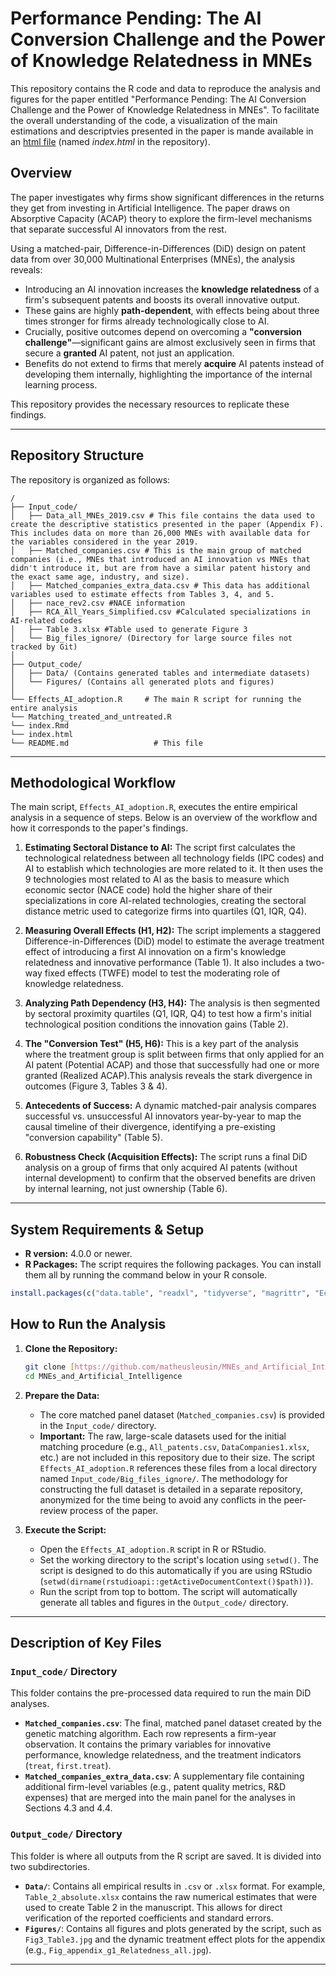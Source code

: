 # Performance Pending: The AI Conversion Challenge and the Power of Knowledge Relatedness in MNEs

This repository contains the R code and data to reproduce the analysis and figures for the paper entitled "Performance Pending: The AI Conversion Challenge and the Power of Knowledge Relatedness in MNEs". 
To facilitate the overall understanding of the code, a visualization of the main estimations and descriptvies presented in the paper is mande available in an [html file](https://relatedness-in-mnes.netlify.app/) (named *index.html* in the repository).
## Overview

The paper investigates why firms show significant differences in the returns they get from investing in Artificial Intelligence. The paper draws on Absorptive Capacity (ACAP) theory to explore the firm-level mechanisms that separate successful AI innovators from the rest.

Using a matched-pair, Difference-in-Differences (DiD) design on patent data from over 30,000 Multinational Enterprises (MNEs), the analysis reveals:
* Introducing an AI innovation increases the **knowledge relatedness** of a firm's subsequent patents and boosts its overall innovative output.
* These gains are highly **path-dependent**, with effects being about three times stronger for firms already technologically close to AI.
* Crucially, positive outcomes depend on overcoming a **"conversion challenge"**—significant gains are almost exclusively seen in firms that secure a **granted** AI patent, not just an application.
* Benefits do not extend to firms that merely **acquire** AI patents instead of developing them internally, highlighting the importance of the internal learning process.

This repository provides the necessary resources to replicate these findings.

---

## Repository Structure

The repository is organized as follows:

```
/
├── Input_code/
│   ├── Data_all_MNEs_2019.csv # This file contains the data used to create the descriptive statistics presented in the paper (Appendix F). This includes data on more than 26,000 MNEs with available data for the variables considered in the year 2019.
│   ├── Matched_companies.csv # This is the main group of matched companies (i.e., MNEs that introduced an AI innovation vs MNEs that didn't introduce it, but are from have a similar patent history and the exact same age, industry, and size).
│   ├── Matched_companies_extra_data.csv # This data has additional variables used to estimate effects from Tables 3, 4, and 5.
│   ├── nace_rev2.csv #NACE information
│   ├── RCA_All_Years_Simplified.csv #Calculated specializations in AI-related codes
│   ├── Table 3.xlsx #Table used to generate Figure 3
│   └── Big_files_ignore/ (Directory for large source files not tracked by Git)
│
├── Output_code/
│   ├── Data/ (Contains generated tables and intermediate datasets)
│   └── Figures/ (Contains all generated plots and figures)
│
└── Effects_AI_adoption.R     # The main R script for running the entire analysis
└── Matching_treated_and_untreated.R
└── index.Rmd
└── index.html
└── README.md                   # This file
```
---

## Methodological Workflow

The main script, `Effects_AI_adoption.R`, executes the entire empirical analysis in a sequence of steps. Below is an overview of the workflow and how it corresponds to the paper's findings.

1.  **Estimating Sectoral Distance to AI:** The script first calculates the technological relatedness between all technology fields (IPC codes) and AI to establish which technologies are more related to it. It then uses the 9 technologies most related to AI as the basis to measure which economic sector (NACE code) hold the higher share of their specializations in core AI-related technologies, creating the sectoral distance metric used to categorize firms into quartiles (Q1, IQR, Q4).

2.  **Measuring Overall Effects (H1, H2):** The script implements a staggered Difference-in-Differences (DiD) model to estimate the average treatment effect of introducing a first AI innovation on a firm's knowledge relatedness and innovative performance (Table 1). It also includes a two-way fixed effects (TWFE) model to test the moderating role of knowledge relatedness.

3.  **Analyzing Path Dependency (H3, H4):** The analysis is then segmented by sectoral proximity quartiles (Q1, IQR, Q4) to test how a firm's initial technological position conditions the innovation gains (Table 2).

4.  **The "Conversion Test" (H5, H6):** This is a key part of the analysis where the treatment group is split between firms that only applied for an AI patent (Potential ACAP) and those that successfully had one or more granted (Realized ACAP).This analysis reveals the stark divergence in outcomes (Figure 3, Tables 3 & 4).

5.  **Antecedents of Success:** A dynamic matched-pair analysis compares successful vs. unsuccessful AI innovators year-by-year to map the causal timeline of their divergence, identifying a pre-existing "conversion capability" (Table 5).

6.  **Robustness Check (Acquisition Effects):** The script runs a final DiD analysis on a group of firms that only acquired AI patents (without internal development) to confirm that the observed benefits are driven by internal learning, not just ownership (Table 6).

---

## System Requirements & Setup

* **R version:** 4.0.0 or newer.
* **R Packages:** The script requires the following packages. You can install them all by running the command below in your R console.

```R
install.packages(c("data.table", "readxl", "tidyverse", "magrittr", "EconGeo", "psych", "Metrics", "did", "openxlsx", "zoo", "vtable", "ggcorrplot", "janitor"))
```

## How to Run the Analysis

1.  **Clone the Repository:**
    ```bash
    git clone [https://github.com/matheusleusin/MNEs_and_Artificial_Intelligence.git](https://github.com/matheusleusin/MNEs_and_Artificial_Intelligence.git)
    cd MNEs_and_Artificial_Intelligence
    ```

2.  **Prepare the Data:**
    * The core matched panel dataset (`Matched_companies.csv`) is provided in the `Input_code/` directory.
    * **Important:** The raw, large-scale datasets used for the initial matching procedure (e.g., `All_patents.csv`, `DataCompanies1.xlsx`, etc.) are not included in this repository due to their size. The script `Effects_AI_adoption.R` references these files from a local directory named `Input_code/Big_files_ignore/`. The methodology for constructing the full dataset is detailed in a separate repository, anonymized for the time being to avoid any conflicts in the peer-review process of the paper.

3.  **Execute the Script:**
    * Open the `Effects_AI_adoption.R` script in R or RStudio.
    * Set the working directory to the script's location using `setwd()`. The script is designed to do this automatically if you are using RStudio (`setwd(dirname(rstudioapi::getActiveDocumentContext()$path))`).
    * Run the script from top to bottom. The script will automatically generate all tables and figures in the `Output_code/` directory.

---

## Description of Key Files

### `Input_code/` Directory
This folder contains the pre-processed data required to run the main DiD analyses.

* **`Matched_companies.csv`**: The final, matched panel dataset created by the genetic matching algorithm. Each row represents a firm-year observation. It contains the primary variables for innovative performance, knowledge relatedness, and the treatment indicators (`treat`, `first.treat`).
* **`Matched_companies_extra_data.csv`**: A supplementary file containing additional firm-level variables (e.g., patent quality metrics, R&D expenses) that are merged into the main panel for the analyses in Sections 4.3 and 4.4.

### `Output_code/` Directory
This folder is where all outputs from the R script are saved. It is divided into two subdirectories.

* **`Data/`**: Contains all empirical results in `.csv` or `.xlsx` format. For example, `Table_2_absolute.xlsx` contains the raw numerical estimates that were used to create Table 2 in the manuscript. This allows for direct verification of the reported coefficients and standard errors.
* **`Figures/`**: Contains all figures and plots generated by the script, such as `Fig3_Table3.jpg` and the dynamic treatment effect plots for the appendix (e.g., `Fig_appendix_g1_Relatedness_all.jpg`).

---

